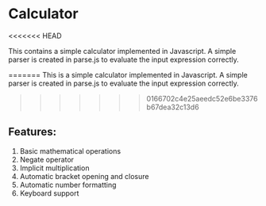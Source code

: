 # Calculator
<<<<<<< HEAD

This contains a simple calculator implemented in Javascript. A simple parser is created in parse.js to evaluate the input expression correctly.

=======
This is a simple calculator implemented in Javascript. A simple parser is created in parse.js to evaluate the input expression correctly.
>>>>>>> 0166702c4e25aeedc52e6be3376b67dea32c13d6
## Features:

1. Basic mathematical operations
2. Negate operator
3. Implicit multiplication
4. Automatic bracket opening and closure
5. Automatic number formatting
6. Keyboard support
